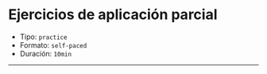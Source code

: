 # Ejercicios de aplicación parcial

* Tipo: `practice`
* Formato: `self-paced`
* Duración: `10min`

***
